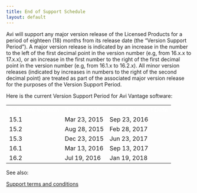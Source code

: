 ```yaml
---
title: End of Support Schedule
layout: default
---
```

Avi will support any major version release of the Licensed Products for a period of eighteen (18) months from its release date (the “Version Support Period”). A major version release is indicated by an increase in the number to the left of the first decimal point in the version number (e.g, from 16.x.x to 17.x.x), or an increase in the first number to the right of the first decimal point in the version number (e.g, from 16.1.x to 16.2.x). All minor version releases (indicated by increases in numbers to the right of the second decimal point) are treated as part of the associated major version release for the purposes of the Version Support Period.

Here is the current Version Support Period for Avi Vantage software:

<table class="table table-hover table table-bordered table-hover">  
<tbody>       
<tr>    
<td><strong><span style="color: white;">Software Version</span></strong></td>
<td><strong><span style="color: white;">Release Date</span></strong></td>
<td><strong><span style="color: white;">End of Support Date</span></strong></td>
</tr>
<tr>    
<td>15.1</td>
<td>Mar 23, 2015</td>
<td>Sep 23, 2016</td>
</tr>
<tr>    
<td>15.2</td>
<td>Aug 28, 2015</td>
<td>Feb 28, 2017</td>
</tr>
<tr>    
<td>15.3</td>
<td>Dec 23, 2015</td>
<td>Jun 23, 2017</td>
</tr>
<tr>    
<td>16.1</td>
<td>Mar 13, 2016</td>
<td>Sep 13, 2017</td>
</tr>
<tr>    
<td>16.2</td>
<td>Jul 19, 2016</td>
<td>Jan 19, 2018</td>
</tr>
</tbody>
</table> 

See also:

<a href="/docs/16.2/support-terms-and-conditions">Support terms and conditions</a>

